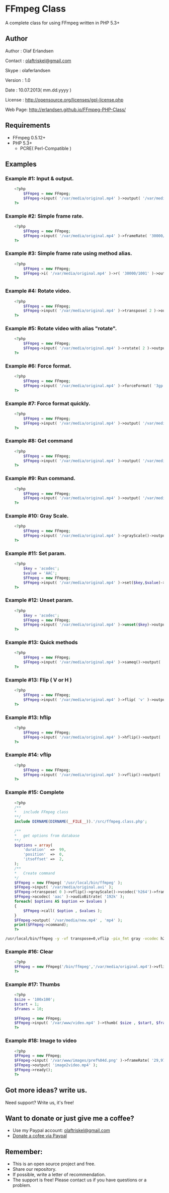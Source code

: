 # FFmpeg Class
A complete class for using FFmpeg written in PHP 5.3+

## Author

Author	:	Olaf Erlandsen

Contact	:	olaftriskel@gmail.com <Olaf Erlandsen>

Skype	:	olaferlandsen

Version	:	1.0

Date	:	10.07.2013( mm.dd.yyyy )

License	:	http://opensource.org/licenses/gpl-license.php

Web Page:	http://erlandsen.github.io/FFmpeg-PHP-Class/


## Requirements

* FFmpeg 0.5.12+
* PHP 5.3+
    * PCRE( Perl-Compatible )

## Examples

### Example #1: Input & output.

```php
    <?php
    	$FFmpeg = new FFmpeg;
    	$FFmpeg->input( '/var/media/original.mp4' )->output( '/var/media/new.3gp' )->ready();
    ?>
```

### Example #2: Simple frame rate.

```php
    <?php
    	$FFmpeg = new FFmpeg;
    	$FFmpeg->input( '/var/media/original.mp4' )->frameRate( '30000/1001' )->output( '/var/media/new.3gp' )->ready();
    ?>
```

### Example #3: Simple frame rate using method alias.

```php
    <?php
    	$FFmpeg = new FFmpeg;
    	$FFmpeg->i( '/var/media/original.mp4' )->r( '30000/1001' )->output( '/var/media/new.3gp' )->ready();
    ?>
```

### Example #4: Rotate video.

```php
    <?php
    	$FFmpeg = new FFmpeg;
    	$FFmpeg->input( '/var/media/original.mp4' )->transpose( 2 )->output( '/var/media/new.3gp' )->ready();
    ?>
```

### Example #5: Rotate video with alias "rotate".

```php
    <?php
    	$FFmpeg = new FFmpeg;
    	$FFmpeg->input( '/var/media/original.mp4' )->rotate( 2 )->output( '/var/media/new.3gp' )->ready();
    ?>
```

### Example #6: Force format.

```php
    <?php
    	$FFmpeg = new FFmpeg;
    	$FFmpeg->input( '/var/media/original.mp4' )->forceFormat( '3gp' )->output( '/var/media/new.3gp' )->ready();
    ?>
```

### Example #7: Force format quickly.

```php
    <?php
    	$FFmpeg = new FFmpeg;
    	$FFmpeg->input( '/var/media/original.mp4' )->output( '/var/media/new.3gp' , '3gp' )->ready();
    ?>
```

### Example #8: Get command

```php
    <?php
    	$FFmpeg = new FFmpeg;
    	$FFmpeg->input( '/var/media/original.mp4' )->output( '/var/media/new.3gp' )->command;
    ?>
```


### Example #9: Run command.

```php
    <?php
    	$FFmpeg = new FFmpeg;
    	$FFmpeg->input( '/var/media/original.mp4' )->output( '/var/media/new.3gp' )->ready();
    ?>
```


### Example #10: Gray Scale.

```php
    <?php
    	$FFmpeg = new FFmpeg;
    	$FFmpeg->input( '/var/media/original.mp4' )->grayScale()->output( '/var/media/new.3gp' )->ready();
    ?>
```

### Example #11: Set param.

```php
    <?php
    	$key = 'acodec';
    	$value = 'AAC';
    	$FFmpeg = new FFmpeg;
    	$FFmpeg->input( '/var/media/original.mp4' )->set($key,$value)->output( '/var/media/new.3gp' )->ready();
    ?>
```

### Example #12: Unset param.

```php
    <?php
    	$key = 'acodec';
    	$FFmpeg = new FFmpeg;
    	$FFmpeg->input( '/var/media/original.mp4' )->unset($key)->output( '/var/media/new.3gp' )->ready();
    ?>
```

### Example #13: Quick methods

```php
    <?php
    	$FFmpeg = new FFmpeg;
    	$FFmpeg->input( '/var/media/original.mp4' )->sameq()->output( '/var/media/new.3gp' )->ready();
    ?>
```

### Example #13: Flip ( V or H )

```php
    <?php
    	$FFmpeg = new FFmpeg;
    	$FFmpeg->input( '/var/media/original.mp4' )->flip( 'v' )->output( '/var/media/new.3gp' )->ready();
    ?>
```

### Example #13: hflip

```php
    <?php
    	$FFmpeg = new FFmpeg;
    	$FFmpeg->input( '/var/media/original.mp4' )->hflip()->output( '/var/media/new.3gp' )->ready();
    ?>
```

### Example #14: vflip

```php
    <?php
    	$FFmpeg = new FFmpeg;
    	$FFmpeg->input( '/var/media/original.mp4' )->vflip()->output( '/var/media/new.3gp' )->ready();
    ?>
```


### Example #15: Complete

```php
    <?php
	/**
	*	include FFmpeg class
	**/
	include DIRNAME(DIRNAME(__FILE__)).'/src/ffmpeg.class.php';
	
	/**
	*	get options from database
	**/
	$options = array(
		'duration'	=>	99,
		'position'	=>	0,
		'itsoffset'	=>	2,
	);
	/**
	*	Create command
	*/
	$FFmpeg = new FFmpeg( '/usr/local/bin/ffmpeg' );
	$FFmpeg->input( '/var/media/original.avi' );
	$FFmpeg->transpose( 0 )->vflip()->grayScale()->vcodec('h264')->frameRate('30000/1001');
	$FFmpeg->acodec( 'aac' )->audioBitrate( '192k' );
	foreach( $options AS $option => $values )
	{
		$FFmpeg->call( $option , $values );
	}
	$FFmpeg->output( '/var/media/new.mp4' , 'mp4' );
	print($FFmpeg->command);
	?>
```

```bash
/usr/local/bin/ffmpeg -y -vf transpose=0,vflip -pix_fmt gray -vcodec h264 -r 30000/1001 -acodec aac -ab 192k -t 99 -ss 0 -itsoffset 2 -f mp4 /var/media/new.mp4 /dev/null 2<&1
```

### Example #16: Clear

```php
	<?php
	$FFmpeg = new FFmpeg('/bin/ffmpeg','/var/media/original.mp4')->vflip()->output( '/var/media/new.3gp' )->clear()->input( '/var/www/file.3gp' );
	?>
```

### Example #17: Thumbs

```php
	<?php
	$size = '100x100';
	$start = 1;
	$frames = 10;
	
	$FFmpeg = new FFmpeg;
	$FFmpeg->input( '/var/www/video.mp4' )->thumb( $size , $start, $frames )->ready();
	?>
```

### Example #18: Image to video

```php
	<?php
	$FFmpeg = new FFmpeg;
	$FFmpeg->input( '/var/www/images/pref%04d.png' )->frameRate( '29,97' )->size( '1920x1080' )->force('image2');
	$FFmpeg->output( 'image2video.mp4' );
	$FFmpeg->ready();
	?>
```


## Got more ideas? write us.

Need support? Write us, it's free!

## Want to donate or just give me a coffee?

* Use my Paypal account: olaftriskel@gmail.com
* [Donate a cofee via Paypal](https://www.paypal.com/cgi-bin/webscr?cmd=_s-xclick&hosted_button_id=6326C75DYREVQ)

## Remember:
* This is an open source project and free.
* Share our repository.
* If possible, write a letter of recommendation.
* The support is free! Please contact us if you have questions or a problem.
